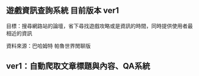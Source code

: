 遊戲資訊查詢系統
目前版本 ver1
-------------------------------------
目標：搜尋網路站的論壇，省下尋找遊戲攻略或是資訊的時間，同時提供使用者最相近的資訊

資料來源：巴哈姆特 帕魯世界閒聊版

ver1：自動爬取文章標題與內容、QA系統
-------------------------------------




